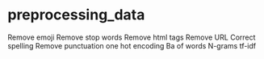 # preprocessing_data

Remove emoji
Remove stop words
Remove html tags
Remove URL
Correct spelling
Remove punctuation
one hot encoding
Ba of words
N-grams
tf-idf
